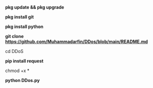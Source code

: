 **pkg update && pkg upgrade**

**pkg install git**

**pkg install python**

**git clone https://github.com/Muhammadarfin/DDos/blob/main/README.md**

cd DDoS

**pip install request**

chmod +x *

**python DDos.py**
